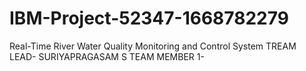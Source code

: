 # IBM-Project-52347-1668782279
Real-Time River Water Quality Monitoring and Control System
TREAM LEAD- SURIYAPRAGASAM S
TEAM MEMBER 1-
